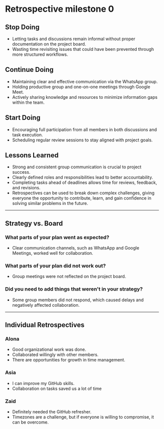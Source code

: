 # Retrospective milestone 0

## Stop Doing

- Letting tasks and discussions remain informal without proper
  documentation on the project board.  
- Wasting time revisiting issues that could have been
  prevented through more structured workflows.

## Continue Doing

- Maintaining clear and effective communication via the WhatsApp group.  
- Holding productive group and one-on-one meetings through Google Meet.  
- Actively sharing knowledge and resources to minimize
  information gaps within the team.

## Start Doing

- Encouraging full participation from all members in both
 discussions and task execution.  
- Scheduling regular review sessions to stay aligned with project goals.

## Lessons Learned

- Strong and consistent group communication is crucial to project success.  
- Clearly defined roles and responsibilities lead to better accountability.  
- Completing tasks ahead of deadlines allows time for reviews,
  feedback, and revisions.  
- Retrospectives can be used to break down complex challenges,
giving everyone the opportunity to contribute, learn,
and gain confidence in solving similar problems in the future.

---

## Strategy vs. Board

### What parts of your plan went as expected?

- Clear communication channels, such as WhatsApp and Google
  Meetings, worked well for collaboration.
  
### What parts of your plan did not work out?

- Group meetings were not reflected on the project board.

### Did you need to add things that weren't in your strategy?

- Some group members did not respond, which caused delays
  and negatively affected collaboration.

---

## Individual Retrospectives

### Alona

- Good organizational work was done.
- Collaborated willingly with other members.
- There are opportunities for growth in time management.

### Asia

- I can improve my GitHub skills.
- Collaboration on tasks saved us a lot of time

### Zaid

- Definitely needed the GitHub refresher.
- Timezones are a challenge, but if everyone is willing to compromise,
it can be overcome.
